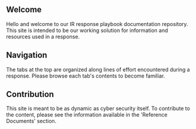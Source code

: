 ## Welcome
Hello and welcome to our IR response playbook documentation repository. This site is intended to be our working solution for information and resources used in a response.

## Navigation
The tabs at the top are organized along lines of effort encountered during a response. Please browse each tab's contents to become familiar.

## Contribution
This site is meant to be as dynamic as cyber security itself. To contribute to the content, please see the information available in the 'Reference Documents' section.
